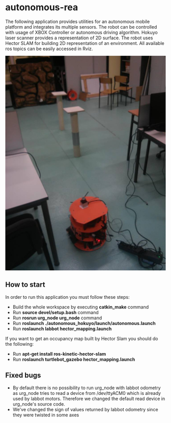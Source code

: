 # autonomous-rea
The following application provides utilities for an autonomous mobile platform and integrates its multiple sensors. The robot can be controlled with usage of XBOX Controller or autonomous driving algorithm. Hokuyo laser scanner provides a representation of 2D surface.  The robot uses Hector SLAM for building 2D representation of an environment. All available ros topics can be easily accessed in Rviz.

![Screenshot](images/labbot.jpg)

## How to start

In order to run this application you must follow these steps:

* Build the whole workspace by executing **catkin_make** command
* Run **source devel/setup.bash** command
* Run **rosrun urg_node urg_node** command
* Run **roslaunch ./autonomous_hokuyo/launch/autonomous.launch**
* Run **roslaunch labbot hector_mapping.launch**

If you want to get an occupancy map built by Hector Slam you should do the following:
* Run **apt-get install ros-kinetic-hector-slam**
* Run **roslaunch turtlebot_gazebo hector_mapping.launch**

## Fixed bugs
* By default there is no possibility to run urg_node with labbot odometry as urg_node tries to read a device from /dev/ttyACM0 which is already used by labbot motors. Therefore we changed the default read device in urg_node's source code.
* We've changed the sign of values returned by labbot odometry since they were twisted in some axes


